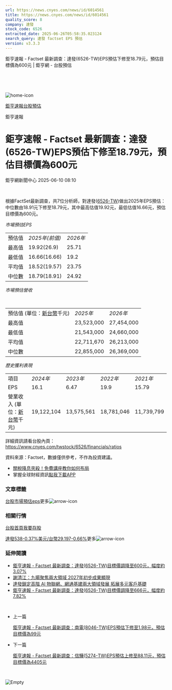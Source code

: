 ```yaml
---
url: https://news.cnyes.com/news/id/6014561
title: https://news.cnyes.com/news/id/6014561
quality_score: 8
company: 達發
stock_code: 6526
extracted_date: 2025-06-26T05:58:35.023124
search_query: 達發 factset EPS 預估
version: v3.3.3
---
```


鉅亨速報 - Factset 最新調查：達發(6526-TW)EPS預估下修至18.79元，預估目標價為600元 | 鉅亨網 - 台股預估

‌

‌

![home-icon](/assets/icons/breadCrumb/symbol-icon-home.svg)

[鉅亨速報](/news/cat/anue_live)[台股預估](/news/cat/tw_forecast)

鉅亨速報

# 鉅亨速報 - Factset 最新調查：達發(6526-TW)EPS預估下修至18.79元，預估目標價為600元

鉅亨網新聞中心 2025-06-10 08:10

‌

根據FactSet最新調查，共7位分析師，對達發([6526-TW](https://www.cnyes.com/twstock/6526))做出2025年EPS預估：中位數由18.91元下修至18.79元，其中最高估值19.92元，最低估值16.66元，預估目標價為600元。

*市場預估EPS*

|  |  |  |
| --- | --- | --- |
| 預估值 | *2025年(前值)* | *2026年* |
| 最高值 | 19.92(26.9) | 25.71 |
| 最低值 | 16.66(16.66) | 19.2 |
| 平均值 | 18.52(19.57) | 23.75 |
| 中位數 | 18.79(18.91) | 24.92 |

*市場預估營收*

‌

|  |  |  |
| --- | --- | --- |
| 預估值 (單位：[新台幣](https://invest.cnyes.com/forex/detail/usdtwd)千元) | *2025年* | *2026年* |
| 最高值 | 23,523,000 | 27,454,000 |
| 最低值 | 21,543,000 | 24,660,000 |
| 平均值 | 22,711,670 | 26,213,000 |
| 中位數 | 22,855,000 | 26,369,000 |

*歷史獲利表現*

|  |  |  |  |  |
| --- | --- | --- | --- | --- |
| 項目 | *2024年* | *2023年* | *2022年* | *2021年* |
| EPS | 16.1 | 6.47 | 19.9 | 15.79 |
| 營業收入 (單位：[新台幣](https://invest.cnyes.com/forex/detail/usdtwd)千元) | 19,122,104 | 13,575,561 | 18,781,046 | 11,739,799 |

詳細資訊請看台股內頁：  
<https://www.cnyes.com/twstock/6526/financials/ratios>

資料來源：Factset，數據僅供參考，不作為投資建議。

* [關稅降息夾殺！免費講座教你如何布局](https://www.rsc.com.tw/Cnyes_RSC/SeminarBooking2025InvestmentOutlook.aspx?utm_source=anue&utm_medium=usstocks_end)
* 掌握全球財經資訊[點我下載APP](http://www.cnyes.com/app/?utm_source=mweb&utm_medium=HamMenuBanner&utm_campaign=fixed&utm_content=entr)

### 文章標籤

[台股](https://news.cnyes.com/tag/台股 "台股")[市場預估](https://news.cnyes.com/tag/市場預估 "市場預估")[eps](https://news.cnyes.com/tag/eps "eps")更多![arrow-icon](/assets/icons/arrows/arrow-down.svg)

### 相關行情

[台股首頁](https://www.cnyes.com/twstock)[我要存股](https://supr.link/8OHaU)

[達發538-0.37%](https://www.cnyes.com/twstock/6526)[美元/台幣29.197-0.66%](https://invest.cnyes.com/forex/detail/USDTWD)更多![arrow-icon](/assets/icons/arrows/arrow-down.svg)

### 延伸閱讀

* [鉅亨速報 - Factset 最新調查：達發(6526-TW)目標價調降至600元，幅度約3.07%](/news/id/6014555)
* [謝清江：九暘聚焦兩大領域 2027年初步成果顯現](/news/id/6006396)
* [達發鎖定高階 AI 物聯網、網通基建兩大領域發展 拓展多元客戶基礎](/news/id/5989038)
* [鉅亨速報 - Factset 最新調查：達發(6526-TW)目標價調降至666元，幅度約7.82%](/news/id/5961447)

‌

* 上一篇

  [鉅亨速報 - Factset 最新調查：南電(8046-TW)EPS預估下修至1.98元，預估目標價為99元](/news/id/6015170)
* 下一篇

  [鉅亨速報 - Factset 最新調查：信驊(5274-TW)EPS預估上修至88.11元，預估目標價為4405元](/news/id/6014179)

‌

![Empty](/assets/icons/skeleton/empty-image.svg)

‌